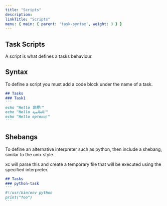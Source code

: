```yaml
---
title: "Scripts"
description:
linkTitle: "Scripts"
menu: { main: { parent: 'task-syntax', weight: 3 } }
---
```


## Task Scripts

A script is what defines a tasks behaviour.

## Syntax

To define a script you must add a code block under the name of a task.

````markdown
## Tasks
### Task1
```
echo "Hello 世界!"
echo "Hello العالمية!"
echo "Hello ертөнц!"
```
````

## Shebangs

To define an alternative interpreter such as python, then include a shebang, similar to the unix style.

xc will parse this and create a temporary file that will be executed using the specified interpreter.

````markdown
## Tasks
### python-task
```
#!/usr/bin/env python
print("foo")
```
````
